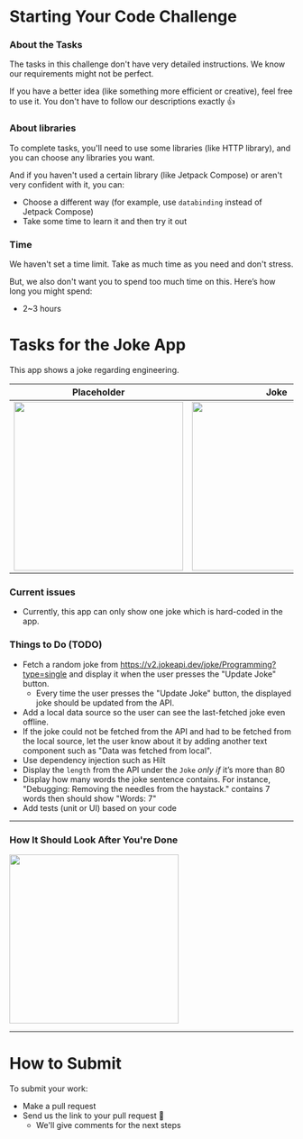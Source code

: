 # Starting Your Code Challenge
### About the Tasks
The tasks in this challenge don't have very detailed instructions. We know our requirements might not be perfect.

If you have a better idea (like something more efficient or creative), feel free to use it. You don't have to follow our descriptions exactly 👍

### About libraries
To complete tasks, you'll need to use some libraries (like HTTP library), and you can choose any libraries you want.

And if you haven't used a certain library (like Jetpack Compose) or aren't very confident with it, you can:
- Choose a different way (for example, use `databinding` instead of Jetpack Compose)
- Take some time to learn it and then try it out

### Time
We haven't set a time limit. Take as much time as you need and don't stress.

But, we also don't want you to spend too much time on this. Here’s how long you might spend:
- 2~3 hours

# Tasks for the Joke App
This app shows a joke regarding engineering.

|Placeholder|Joke|
|----|----|
|<img src="https://github.com/WASSHAHiring/android-code-challenge/assets/40135056/317714da-4083-4b05-844d-f9524052c326" width="300">|<img src="https://github.com/WASSHAHiring/android-code-challenge/assets/40135056/74d57508-9923-453c-b292-84f3c7aeaa35" width="300">|

### Current issues
- Currently, this app can only show one joke which is hard-coded in the app.


### Things to Do (TODO)
- Fetch a random joke from https://v2.jokeapi.dev/joke/Programming?type=single and display it when the user presses the "Update Joke" button.
  -  Every time the user presses the "Update Joke" button, the displayed joke should be updated from the API. 
- Add a local data source so the user can see the last-fetched joke even offline.
- If the joke could not be fetched from the API and had to be fetched from the local source, let the user know about it by adding another text component such as "Data was fetched from local". 
- Use dependency injection such as Hilt
- Display the `length` from the API under the `Joke` *only if* it’s more than 80
- Display how many words the joke sentence contains. For instance, "Debugging: Removing the needles from the haystack." contains 7 words then should show "Words: 7"
- Add tests (unit or UI) based on your code

---
### How It Should Look After You're Done

<img src="https://github.com/WASSHAHiring/android-code-challenge-template/assets/40135056/0c4da4a3-7aca-4e2e-8ef5-623701e677d2" width="300">

---

# How to Submit
To submit your work:
- Make a pull request
- Send us the link to your pull request 🙏
    - We'll give comments for the next steps
